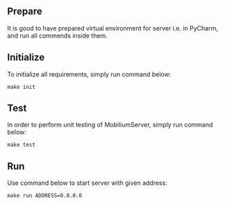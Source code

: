 ## Prepare
It is good to have prepared virtual environment for server i.e. in PyCharm, and run
all commends inside them.

## Initialize
To initialize all requirements, simply run command below:
```
make init
```

## Test
In order to perform unit testing of MobiliumServer, simply run command below:
```
make test
```

## Run
Use command below to start server with given address:
```
make run ADDRESS=0.0.0.0
```
